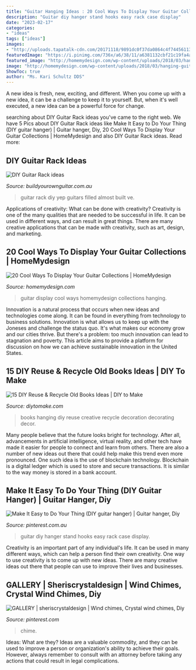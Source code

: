 ```yaml
---
title: "Guitar Hanging Ideas : 20 Cool Ways To Display Your Guitar Collections"
description: "Guitar diy hanger stand hooks easy rack case display"
date: "2023-02-17"
categories:
- "ideas"
tags: ["ideas"]
images:
- "http://uploads.tapatalk-cdn.com/20171118/9891dc0f37da0864c4f744561136e493.jpg"
featuredImage: "https://i.pinimg.com/736x/a6/38/11/a6381132cbf21c19fa4aa0be50235767.jpg"
featured_image: "http://homemydesign.com/wp-content/uploads/2018/03/hanging-guitar-display-art-in-the-wall.jpg"
image: "http://homemydesign.com/wp-content/uploads/2018/03/hanging-guitar-display-art-in-the-wall.jpg"
ShowToc: true
author: "Ms. Kari Schultz DDS"
---
```



A new idea is fresh, new, exciting, and different. When you come up with a new idea, it can be a challenge to keep it to yourself. But, when it's well executed, a new idea can be a powerful force for change.

	

		
searching about DIY Guitar Rack ideas you've came to the right web. We have 5 Pics about DIY Guitar Rack ideas like Make It Easy to Do Your Thing (DIY guitar hanger) | Guitar hanger, Diy, 20 Cool Ways To Display Your Guitar Collections | HomeMydesign and also DIY Guitar Rack ideas. Read more:
		
    
## DIY Guitar Rack Ideas

<img loading=lazy src="http://uploads.tapatalk-cdn.com/20171118/9891dc0f37da0864c4f744561136e493.jpg" onerror="this.onerror=null;this.src='https://tse3.mm.bing.net/th?id=OIP.qMWgyu5rJ1V-OahuuYmnDgHaNK&amp;pid=15.1';" alt="DIY Guitar Rack ideas">

_Source: buildyourownguitar.com.au_

>guitar rack diy yep guitars filled almost built ve. 

	

Applications of creativity: What can be done with creativity?
Creativity is one of the many qualities that are needed to be successful in life. It can be used in different ways, and can result in great things. There are many creative applications that can be made with creativity, such as art, design, and marketing.

    
## 20 Cool Ways To Display Your Guitar Collections | HomeMydesign

<img loading=lazy src="http://homemydesign.com/wp-content/uploads/2018/03/hanging-guitar-display-art-in-the-wall.jpg" onerror="this.onerror=null;this.src='https://tse4.mm.bing.net/th?id=OIP._Wz6rSjq65fK1cD1vfCFTAHaLH&amp;pid=15.1';" alt="20 Cool Ways To Display Your Guitar Collections | HomeMydesign">

_Source: homemydesign.com_

>guitar display cool ways homemydesign collections hanging. 

	

Innovation is a natural process that occurs when new ideas and technologies come along. It can be found in everything from technology to business solutions. Innovation is what allows us to keep up with the Joneses and challenge the status quo. It's what makes our economy grow and our cities thrive. But there's a problem: too much innovation can lead to stagnation and poverty. This article aims to provide a platform for discussion on how we can achieve sustainable innovation in the United States.

    
## 15 DIY Reuse &amp; Recycle Old Books Ideas | DIY To Make

<img loading=lazy src="http://www.diytomake.com/wp-content/uploads/2016/02/hanging-book-art.jpg" onerror="this.onerror=null;this.src='https://tse1.mm.bing.net/th?id=OIP.N73m6i9epZH5HN0aE8xJTwHaJ4&amp;pid=15.1';" alt="15 DIY Reuse &amp; Recycle Old Books Ideas | DIY to Make">

_Source: diytomake.com_

>books hanging diy reuse creative recycle decoration decorating decor. 

	

Many people believe that the future looks bright for technology. After all, advancements in artificial intelligence, virtual reality, and other tech have made it easier for people to connect and learn from others. There are also a number of new ideas out there that could help make this trend even more pronounced. One such idea is the use of blockchain technology. Blockchain is a digital ledger which is used to store and secure transactions. It is similar to the way money is stored in a bank account.

    
## Make It Easy To Do Your Thing (DIY Guitar Hanger) | Guitar Hanger, Diy

<img loading=lazy src="https://i.pinimg.com/originals/70/42/cf/7042cfa575fd7b8df7721b28246f9bf4.jpg" onerror="this.onerror=null;this.src='https://tse1.mm.bing.net/th?id=OIP.2reZ1bcSuCmtz6LiGtyEagHaJ4&amp;pid=15.1';" alt="Make It Easy to Do Your Thing (DIY guitar hanger) | Guitar hanger, Diy">

_Source: pinterest.com.au_

>guitar diy hanger stand hooks easy rack case display. 

	

Creativity is an important part of any individual's life. It can be used in many different ways, which can help a person find their own creativity. One way to use creativity is to come up with new ideas. There are many creative ideas out there that people can use to improve their lives and businesses.

    
## GALLERY | Sheriscrystaldesign | Wind Chimes, Crystal Wind Chimes, Diy

<img loading=lazy src="https://i.pinimg.com/736x/a6/38/11/a6381132cbf21c19fa4aa0be50235767.jpg" onerror="this.onerror=null;this.src='https://tse4.mm.bing.net/th?id=OIP.AVm3OE8FhGJMB2ijIDw51AHaMM&amp;pid=15.1';" alt="GALLERY | sheriscrystaldesign | Wind chimes, Crystal wind chimes, Diy">

_Source: pinterest.com_

>chime. 

	

Ideas: What are they?
Ideas are a valuable commodity, and they can be used to improve a person or organization's ability to achieve their goals. However, always remember to consult with an attorney before taking any actions that could result in legal complications.

